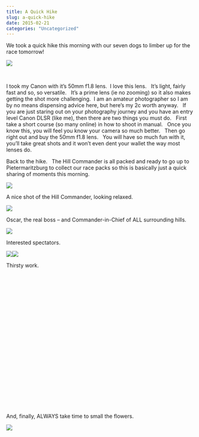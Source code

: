 ```yaml
---
title: A Quick Hike
slug: a-quick-hike
date: 2015-02-21
categories: "Uncategorized"
---
```


<p>We took a quick hike this morning with our seven dogs to limber up for the race tomorrow!</p>
<p><img src="https://res.cloudinary.com/dy6grlu8z/image/upload/v1558842097/ptu3qsmdvtai8rmq1f4z.jpg"/></p>
<p> </p>
<p>I took my Canon with it’s 50mm f1.8 lens.  I love this lens.   It’s light, fairly fast and so, so versatile.   It’s a prime lens (ie no zooming) so it also makes getting the shot more challenging.  I am an amateur photographer so I am by no means dispensing advice here, but here’s my 2c worth anyway.   If you are just staring out on your photography journey and you have an entry level Canon DLSR (like me), then there are two things you must do.   First take a short course (so many online) in how to shoot in manual.   Once you know this, you will feel you know your camera so much better.   Then go right out and buy the 50mm f1.8 lens.   You will have so much fun with it, you’ll take great shots and it won’t even dent your wallet the way most lenses do.</p>
<p>Back to the hike.   The Hill Commander is all packed and ready to go up to Pietermaritzburg to collect our race packs so this is basically just a quick sharing of moments this morning.</p>
<p><img src="https://res.cloudinary.com/dy6grlu8z/image/upload/v1558842098/tlc3qirjwtnc2mfylxfi.jpg"/></p>
<p>A nice shot of the Hill Commander, looking relaxed.</p>
<p><img src="https://res.cloudinary.com/dy6grlu8z/image/upload/v1558842099/ixhdwmukkwjalghrizpk.jpg"/></p>
<p>Oscar, the real boss – and Commander-in-Chief of ALL surrounding hills.</p>
<p><img src="https://res.cloudinary.com/dy6grlu8z/image/upload/v1558842100/u42i6qg9zvjg3e0b94ye.jpg"/></p>
<p>Interested spectators.</p>
<p><img src="https://res.cloudinary.com/dy6grlu8z/image/upload/v1558842101/wv6owkkgglewxrrtapbp.jpg"/><img src="https://res.cloudinary.com/dy6grlu8z/image/upload/v1558842101/pm0bl0xo4iiljuwnnfzw.jpg"/></p>
<p>Thirsty work.</p>
<p> </p>
<p> </p>
<p> </p>
<p> </p>
<p> </p>
<p> </p>
<p> </p>
<p> </p>
<p> </p>
<p> </p>
<p> </p>
<p> </p>
<p>And, finally, ALWAYS take time to small the flowers.</p>
<p><img src="https://res.cloudinary.com/dy6grlu8z/image/upload/v1558842102/rp0jz5rhuhjsot82ogiz.jpg"/></p>









